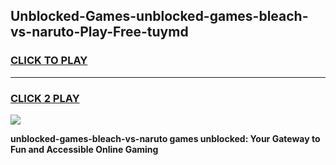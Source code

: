 
## Unblocked-Games-unblocked-games-bleach-vs-naruto-Play-Free-tuymd
<h3>
<a href="https://premium76.site?title=unblocked-games-bleach-vs-naruto&ref=17A">CLICK TO PLAY</a></h3>
<hr>

<h3>
<a href="https://premium76.site?title=unblocked-games-bleach-vs-naruto&ref=17A">CLICK 2 PLAY</a>
  
</h3>

<a href="https://premium76.site?title=unblocked-games-bleach-vs-naruto&ref=17A"><img src="https://clearcache.store/games.png"></a>


**unblocked-games-bleach-vs-naruto games unblocked: Your Gateway to Fun and Accessible Online Gaming**
